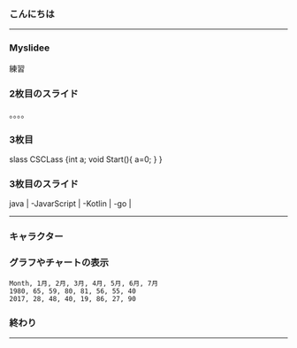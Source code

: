 ### こんにちは

---
### Myslidee
練習

### 2枚目のスライド
。。。。
### 3枚目
slass CSCLass
{int a;
void Start(){
a=0;
}
}
### 3枚目のスライド
 java |
-JavarScript |
-Kotlin |
-go |

---


### キャラクター



### グラフやチャートの表示


<canvas data-chart="radar">


    Month, 1月, 2月, 3月, 4月, 5月, 6月, 7月
    1980, 65, 59, 80, 81, 56, 55, 40
    2017, 28, 48, 40, 19, 86, 27, 90


</canvas>

### 終わり
---

